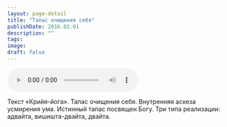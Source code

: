 ```yaml
---
layout: page-detail
title: "Тапас очищения себя"
publishDate: 2016.02.01
description: ""
tags:
image:
draft: false
---
```


<audio title="2016.02.01 - Тапас очищения себя.mp3" src="https://filer-api.advayta.org/v1.0/public/files/75827" controls=""></audio>

 Текст «Крийя-йога». Тапас очищения себя. Внутренняя аскеза усмирения ума. Истинный тапас посвящен Богу. Три типа реализации: адвайта, вишишта-двайта, двайта. 

  
